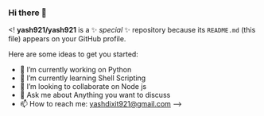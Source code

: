 ### Hi there 👋

<!
**yash921/yash921** is a ✨ _special_ ✨ repository because its `README.md` (this file) appears on your GitHub profile.

Here are some ideas to get you started:

- 🔭 I’m currently working on Python
- 🌱 I’m currently learning Shell Scripting
- 👯 I’m looking to collaborate on Node js
- 💬 Ask me about Anything you want to discuss
- 📫 How to reach me: yashdixit921@gmail.com
-->
